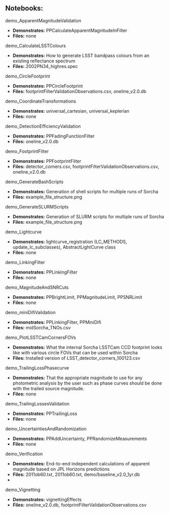 ## Notebooks:

demo_ApparentMagnitudeValidation
- **Demonstrates:** PPCalculateApparentMagnitudeInFilter
- **Files:** none

demo_CalculateLSSTColours
- **Demonstrates:** How to generate LSST bandpass colours from an existing reflectance spectrum
- **Files:** 2002PN34_highres.spec

demo_CircleFootprint
- **Demonstrates:** PPCircleFootprint
- **Files:** footprintFilterValidationObservations.csv, oneline_v2.0.db

demo_CoordinateTransformations
- **Demonstrates:** universal_cartesian, universal_keplerian
- **Files:** none

demo_DetectionEfficiencyValidation
- **Demonstrates:** PPFadingFunctionFilter
- **Files:** oneline_v2.0.db

demo_FootprintFilter
- **Demonstrates:** PPFootprintFilter
- **Files:** detector_corners.csv, footprintFilterValidationObservations.csv, oneline_v2.0.db

demo_GenerateBashScripts
- **Demonstrates:** Generation of shell scripts for multiple runs of Sorcha
- **Files:** example_file_structure.png

demo_GenerateSLURMScripts
- **Demonstrates:** Generation of SLURM scripts for multiple runs of Sorcha
- **Files:** example_file_structure.png

demo_Lightcurve
- **Demonstrates:**  lightcurve_registration (LC_METHODS, update_lc_subclasses), AbstractLightCurve class
- **Files:** none

demo_LinkingFilter
- **Demonstrates:** PPLinkingFilter
- **Files:** none

demo_MagnitudeAndSNRCuts
- **Demonstrates:** PPBrightLimit, PPMagnitudeLimit, PPSNRLimit
- **Files:** none

demo_miniDifiValidation
- **Demonstrates:** PPLinkingFilter, PPMiniDifi
- **Files:** midSorcha_TNOs.csv

demo_PlotLSSTCamCornersFOVs
- **Demonstrates:** What the internal Sorcha LSSTCam CCD footprint looks like with various circle FOVs that can be used within Sorcha
- **Files:** Installed version of LSST_detector_corners_100123.csv  

demo_TrailingLossPhasecurve
- **Demonstrates:** That the appropriate magnitude to use for any photometric analysis by the user such as phase curves should be done with the trailed source magnitude. 
- **Files:** none

demo_TrailingLossesValidation
- **Demonstrates:** PPTrailingLoss
- **Files:** none

demo_UncertaintiesAndRandomization
- **Demonstrates:** PPAddUncertainty, PPRandomizeMeasurements
- **Files:** none

demo_Verification
- **Demonstrates:** End-to-end independent calculations of apparent magnitude based on JPL Horizons predictions
- **Files:** 2011ob60.txt, 2011ob60.txt,  demo/baseline_v2.0_1yr.db
- 
demo_Vignetting
- **Demonstrates:** vignettingEffects
- **Files:** oneline_v2.0.db, footprintFilterValidationObservations.csv


